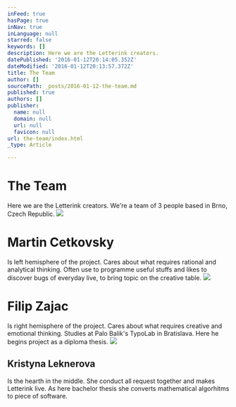```yaml
---
inFeed: true
hasPage: true
inNav: true
inLanguage: null
starred: false
keywords: []
description: Here we are the Letterink creators.
datePublished: '2016-01-12T20:14:05.352Z'
dateModified: '2016-01-12T20:13:57.372Z'
title: The Team
author: []
sourcePath: _posts/2016-01-12-the-team.md
published: true
authors: []
publisher:
  name: null
  domain: null
  url: null
  favicon: null
url: the-team/index.html
_type: Article

---
```

# The Team

Here we are the Letterink creators. We're a team of 3 people based in Brno, Czech Republic. ![](https://the-grid-user-content.s3-us-west-2.amazonaws.com/5c55f2ff-ca8d-480e-baa5-47dc87cec0bf.jpg)

# Martin Cetkovsky

Is left hemisphere of the project. Cares about what requires rational and analytical thinking. Often use to programme useful stuffs and likes to discover bugs of everyday live, to bring topic on the creative table.
![](https://the-grid-user-content.s3-us-west-2.amazonaws.com/4a2f0998-9c14-4bdb-bcfe-5832313bc5da.jpg)

# Filip Zajac

Is right hemisphere of the project. Cares about what requires creative and emotional thinking. Studies at Palo Balik's TypoLab in Bratislava. Here he begins project as a diploma thesis.
![](https://the-grid-user-content.s3-us-west-2.amazonaws.com/badea257-993e-4b35-b9b7-691c803f595d.jpg)

## Kristyna Leknerova

Is the hearth in the middle. She conduct all request together and makes Letterink live. As here bachelor thesis she converts mathematical algorhitms to piece of software.